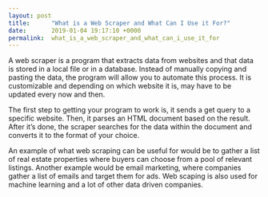 ```yaml
---
layout: post
title:      "What is a Web Scraper and What Can I Use it For?"
date:       2019-01-04 19:17:10 +0000
permalink:  what_is_a_web_scraper_and_what_can_i_use_it_for
---
```



A web scraper is a program that extracts data from websites and that data is stored in a local file or in a database. Instead of manually copying and pasting the data, the program will allow you to automate this process. It is customizable and depending on which website it is, may have to be updated every now and then.

The first step to getting your program to work is, it sends a get query to a specific website. Then, it parses an HTML document based on the result. After it’s done, the scraper searches for the data within the document and converts it to the format of your choice.

An example of what web scraping can be useful for would be to gather a list of real estate properties where buyers can choose from a pool of relevant listings. Another example would be email marketing, where companies gather a list of emails and target them for ads. Web scaping is also used for machine learning and  a lot of other data driven companies. 
